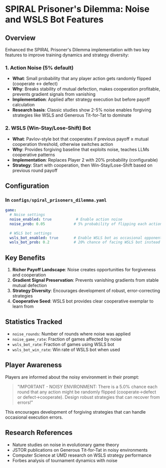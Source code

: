 # SPIRAL Prisoner's Dilemma: Noise and WSLS Bot Features

## Overview

Enhanced the SPIRAL Prisoner's Dilemma implementation with two key features to improve training dynamics and strategy diversity:

### 1. Action Noise (5% default)

- **What**: Small probability that any player action gets randomly flipped (cooperate ↔ defect)
- **Why**: Breaks stability of mutual defection, makes cooperation profitable, prevents gradient signals from vanishing
- **Implementation**: Applied after strategy execution but before payoff calculation
- **Research basis**: Classic studies show 2-5% noise enables forgiving strategies like WSLS and Generous Tit-for-Tat to dominate

### 2. WSLS (Win-Stay/Lose-Shift) Bot

- **What**: Pavlov-style bot that cooperates if previous payoff ≥ mutual cooperation threshold, otherwise switches action
- **Why**: Provides forgiving baseline that exploits noise, teaches LLMs cooperative patterns
- **Implementation**: Replaces Player 2 with 20% probability (configurable)
- **Strategy**: Start with cooperation, then Win-Stay/Lose-Shift based on previous round payoff

## Configuration

### In `configs/spiral_prisoners_dilemma.yaml`

```yaml
game:
  # Noise settings
  noise_enabled: true           # Enable action noise
  noise_prob: 0.05             # 5% probability of flipping each action (0.03-0.08 recommended)
  
  # WSLS bot settings
  wsls_bot_enabled: true       # Enable WSLS bot as occasional opponent
  wsls_bot_prob: 0.2           # 20% chance of facing WSLS bot instead of another LLM
```

## Key Benefits

1. **Richer Payoff Landscape**: Noise creates opportunities for forgiveness and cooperation
2. **Gradient Signal Preservation**: Prevents vanishing gradients from stable mutual defection
3. **Strategy Diversity**: Encourages development of robust, error-correcting strategies
4. **Cooperative Seed**: WSLS bot provides clear cooperative exemplar to learn from

## Statistics Tracked

- `noise_rounds`: Number of rounds where noise was applied
- `noise_game_rate`: Fraction of games affected by noise
- `wsls_bot_rate`: Fraction of games using WSLS bot
- `wsls_bot_win_rate`: Win rate of WSLS bot when used

## Player Awareness

Players are informed about the noisy environment in their prompt:
> "IMPORTANT - NOISY ENVIRONMENT: There is a 5.0% chance each round that any action might be randomly flipped (cooperate→defect or defect→cooperate). Design robust strategies that can recover from errors!"

This encourages development of forgiving strategies that can handle occasional execution errors.

## Research References

- Nature studies on noise in evolutionary game theory
- JSTOR publications on Generous Tit-for-Tat in noisy environments  
- Computer Science at UMD research on WSLS strategy performance
- Forbes analysis of tournament dynamics with noise
